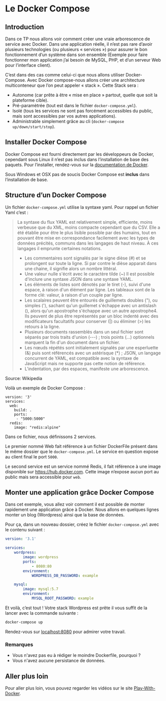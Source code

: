 # Le Docker Compose

## Introduction

Dans ce TP nous allons voir comment créer une vraie arborescence de service avec Docker. Dans une application réelle, il n’est pas rare d’avoir plusieurs technologies (ou plusieurs « services ») pour assurer le bon fonctionnement d’un système dans son ensemble (Exemple pour faire fonctionner mon application j’ai besoin de MySQL, PHP, et d’un serveur Web pour l’interface client).

C’est dans des cas comme celui-ci que nous allons utiliser Docker-Compose. Avec Docker compose-nous allons créer une architecture multiconteneur que l’on peut appeler « stack ». Cette Stack sera :

- Autonome (car prête à être « mise en place » partout, quelle que soit la plateforme cible).
- Pré-paramètrée (tout est dans le fichier ```docker-compose.yml```).
- Isolé (tous les services ne sont pas forcément accessibles du public, mais sont accessibles par vos autres applications).
- Administrable simplement grâce au cli (```docker-compose up/down/start/stop```).

## Installer Docker Compose

Docker Compose est fourni directement par les développeurs de Docker, cependant sous Linux il n’est pas inclus dans l’installation de base des paquets. Pour l’installer, rendez-vous sur la [documentation de Docker](https://docs.docker.com/compose/install/#install-compose).

Sous Windows et OSX pas de soucis Docker Compose est **inclus** dans l’installation de base.

## Structure d’un Docker Compose

Un fichier ```docker-compose.yml``` utilise la syntaxe yaml. Pour rappel un fichier Yaml c’est :

> La syntaxe du flux YAML est relativement simple, efficiente, moins verbeuse que du XML, moins compacte cependant que du CSV. Elle a été établie pour être le plus lisible possible par des humains, tout en pouvant être mise en correspondance facilement avec les types de données précités, communs dans les langages de haut niveau. À ces langages il emprunte certaines notations.
> - Les commentaires sont signalés par le signe dièse (#) et se prolongent sur toute la ligne. Si par contre le dièse apparait dans une chaine, il signifie alors un nombre littéral.
> - Une valeur nulle s'écrit avec le caractère tilde (~)
Il est possible d'inclure une syntaxe JSON dans une syntaxe YAML.
> - Les éléments de listes sont dénotés par le tiret (-), suivi d'une espace, à raison d'un élément par ligne.
Les tableaux sont de la forme clé: valeur, à raison d'un couple par ligne.
> - Les scalaires peuvent être entourés de guillemets doubles ("), ou simples ('), sachant qu'un guillemet s'échappe avec un antislash (\), alors qu'un apostrophe s'échappe avec un autre apostrophe4. Ils peuvent de plus être représentés par un bloc indenté avec des modificateurs facultatifs pour conserver (|) ou éliminer (>) les retours à la ligne.
> - Plusieurs documents rassemblés dans un seul fichier sont séparés par trois traits d'union (---) ; trois points (...) optionnels marquent la fin d'un document dans un fichier.
> - Les nœuds répétés sont initialement signalés par une esperluette (&) puis sont référencés avec un astérisque (*) ; JSON, un langage concurrent de YAML, est compatible avec la syntaxe de JavaScript mais ne supporte pas cette notion de référence.
> - L'indentation, par des espaces, manifeste une arborescence.

Source: Wikipedia

Voilà un exemple de Docker Compose :

```
version: '3'
services:
  web:
    build: .
    ports:
     - "5000:5000"
  redis:
    image: "redis:alpine"
```

Dans ce fichier, nous définissons 2 services.

Le premier nommé Web fait référence à un fichier DockerFile présent dans le même dossier que le ```docker-compose.yml```. Le service en question expose au client final le port ```5000```.

Le second service est un service nommé Redis, il fait référence à une image disponible sur https://hub.docker.com. Cette image n’expose aucun port au public mais sera accessible pour ```web```.

## Monter une application grâce Docker Compose

Dans cet exemple, vous allez voir comment il est possible de monter rapidement une application grâce à Docker. Nous allons en quelques lignes monter un blog (Wordpress) ainsi que la base de données.

Pour ça, dans un nouveau dossier, créez le fichier ```docker-compose.yml``` avec le contenu suivant :

```yaml
version: '3.1'

services:
    wordpress:
        image: wordpress
        ports:
            - 8080:80
        environment:
            WORDPRESS_DB_PASSWORD: example

    mysql:
        image: mysql:5.7
        environment:
            MYSQL_ROOT_PASSWORD: example
```

Et voilà, c’est tout ! Votre stack Wordpress est prête il vous suffit de la lancer avec la commande suivante :

```bash
docker-compose up
```

Rendez-vous sur [localhost:8080](http://localhost:8080) pour admirer votre travail.

### Remarques

- Vous n'avez pas eu à rédiger le moindre Dockerfile, pourquoi ?
- Vous n'avez aucune persistance de données.

## Aller plus loin

Pour aller plus loin, vous pouvez regarder les vidéos sur le site [Play-With-Docker](http://training.play-with-docker.com/dev-landing/).
